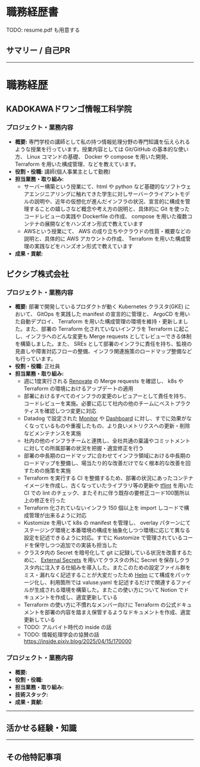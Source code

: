 # 職務経歴書
TODO: resume.pdf も用意する

## サマリー / 自己PR

---


# 職務経歴

## KADOKAWAドワンゴ情報工科学院
### プロジェクト・業務内容
- **概要:** 専門学校の講師として私の持つ情報処理分野の専門知識を伝えられるような授業を行っています。授業内容としては Git/GitHub の基本的な使い方、 Linux コマンドの基礎、 Docker や compose を用いた開発、Terraform を用いた構成管理、などを教えています。
- **役割・役職:** 講師(個人事業主として勤務)
- **担当業務・取り組み:**
    - サーバー構築という授業にて、html や python など基礎的なソフトウェアエンジニアリングに触れてきた学生に対しサーバークライアントモデルの説明や、近年の仮想化が進んだインフラの状況、宣言的に構成を管理することの嬉しさなど概念や考え方の説明と、具体的に Git を使ったコードレビューの実践や Dockerfile の作成、 compose を用いた複数コンテナの展開などをハンズオン形式で教えています
    - AWSという授業にて、 AWS の成り立ちやクラウドの性質・概要などの説明と、具体的に AWS アカウントの作成、 Terraform を用いた構成管理の実践などをハンズオン形式で教えています
- **成果・貢献:**

## ピクシブ株式会社
### プロジェクト・業務内容
- **概要:** 部署で開発しているプロダクトが動く Kubernetes クラスタ(GKE) において、 GitOps を実践した manifest の宣言的に管理と、 ArgoCD を用いた自動デプロイ、 Terraform を用いた構成管理の環境を維持・更新しました。また、部署の Terraform 化されていないインフラを Terraform に起こし、インフラへのどんな変更も Merge requests としてレビューできる体制を構築しました。また、 SREs として部署のインフラに責任を持ち、監視の見直しや障害対応フローの整備、インフラ関連施策のロードマップ整備なども行っています。
- **役割・役職:** 正社員
- **担当業務・取り組み:**
    - 週に1度実行される [Renovate](https://github.com/renovatebot/renovate) の Merge requests を確認し、 k8s や Terraform の環境におけるアップデートの適用
    - 部署におけるすべてのインフラの変更のレビュアーとして責任を持ち、コードレビューを実施。必要に応じて社内の他のチームにベストプラクティスを確認しつつ変更に対応
    - Datadog で設定された [Monitor](https://docs.datadoghq.com/ja/monitors/) や [Dashboard](https://docs.datadoghq.com/ja/dashboards/) に対し、すでに効果がなくなっているものや重複したもの、より良いメトリクスへの更新・削除などメンテナンスを実施
    - 社内の他のインフラチームと連携し、全社共通の稟議やコミットメントに対しての所属部署の状況を把握・適宜修正を行う
    - 部署の中長期のロードマップに合わせてインフラ領域における中長期のロードマップを整備し、場当たり的な改善だけでなく根本的な改善を回すための施策を実施
    - Terraform を実行する CI を整備するため、部署の状況にあったコンテナイメージを作成し、古くなっていたライブラリ等の更新や [tflint](https://github.com/terraform-linters/tflint) を用いた CI での lint のチェック、またそれに伴う既存の要修正コード100箇所以上の修正を行った
    - Terraform 化されていないインフラ 150 個以上を import しコードで構成管理が出来るように対応
    - Kustomize を用いて k8s の manifest を管理し、 overlay パターンにてステージング環境と本番環境の構成を抽象化しつつ環境に応じて異なる設定を記述できるように対応。すでに Kustomize で管理されているコードを保守しつつ追加での実装も担当した
    - クラスタ内の Secret を暗号化して git に記録している状況を改善するために、 [External Secrets](https://github.com/external-secrets/external-secrets) を用いてクラスタの外に Secret を保存しクラスタ内に注入する仕組みを導入した。またこのための設定ファイル群をミス・漏れなく記述することが大変だったため [Helm](https://helm.sh/ja/) にて構成をパッケージ化し、利用箇所では valuse.yaml を記述するだけで関連するファイルが生成される環境を構築した。またこの使い方について Notion でドキュメントを作成し、適宜更新している
    - Terraform の使い方に不慣れなメンバー向けに Terraform の公式ドキュメントを部署の内容を踏まえ保管するようなドキュメントを作成、適宜更新している
    - TODO: アルバイト時代の inside の話
    - TODO: 情報処理学会の協賛の話 https://inside.pixiv.blog/2025/04/15/170000



### プロジェクト・業務内容
- **概要:** 
- **役割・役職:** 
- **担当業務・取り組み:**
- **技術スタック:**
- **成果・貢献:**



---

## 活かせる経験・知識


---
## その他特記事項

